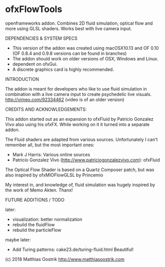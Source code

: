 
ofxFlowTools
============

openframeworks addon. Combines 2D fluid simulation, optical flow and more using GLSL shaders. Works best with live camera input.

DEPENDENCIES & SYSTEM SPECS

- This version of the addon was created using macOSX10.13 and OF 0.10 (OF 0.8.4 and 0.9.8 versions can be found in branches)
- The addon should work on older versions of OSX, Windows and Linux.
- dependent on ofxGui.
- A discrete graphics card is highly recommended.


INTRODUCTION

The addon is meant for developers who like to use fluid simulation in combination with a live camera input to create psychedelic live visuals.
http://vimeo.com/92334462 (video is of an older version)


CREDITS AND ACKNOWLEDGEMENTS:

This addon started out as an expansion to ofxFluid by Patricio Gonzalez Vivo also using his ofxFX. While working on it it turned into a separate addon.

The Fluid shaders are adapted from various sources. Unfortunately I can't remember all, but the most important ones:
- Mark J Harris: Various online sources
- Patricio Gonzalez Vivo (http://www.patriciogonzalezvivo.com): ofxFluid

The Optical Flow Shader is based on a Quartz Composer patch, but was also inspired by ofxMIOFlowGLSL by Princemio

My interest in, and knowledge of, fluid simulation was hugely inspired by the work of Memo Akten. Thanx!


FUTURE ADDITIONS / TODO

later:
- visualization: better normalization
- rebuild the fluidFlow
- rebuild the particleFlow

maybe later:
- Add Turing patterns: cake23.de/turing-fluid.html Beautiful!

(c) 2018 Matthias Oostrik
http://www.matthiasoostrik.com




